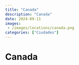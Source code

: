 ```yaml
---
title: "Canada"
description: "Canada"
date: 2024-09-11
images: 
 - /images/locations/canada.png
categories: ["Ciudades"]
---
```


# Canada